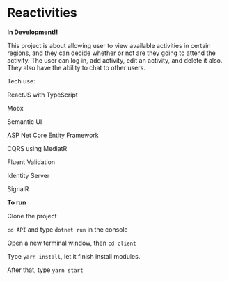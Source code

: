 # Reactivities

**In Development!!**

This project is about allowing user to view available activities in certain regions, and they can decide 
whether or not are they going to attend the activity. The user can log in, add activity, edit an activity, and delete it also.
They also have the ability to chat to other users.

Tech use:

ReactJS with TypeScript

Mobx

Semantic UI

ASP Net Core Entity Framework

CQRS using MediatR

Fluent Validation

Identity Server

SignalR

**To run**

Clone the project

`cd API` and type `dotnet run` in the console

Open a new terminal window, then `cd client`

Type `yarn install`, let it finish install modules.

After that, type `yarn start`


